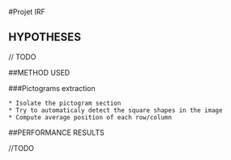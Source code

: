 #Projet IRF

## HYPOTHESES

// TODO

##METHOD USED

###Pictograms extraction

    * Isolate the pictogram section
    * Try to automaticaly detect the square shapes in the image
    * Compute average position of each row/column

##PERFORMANCE RESULTS

//TODO



